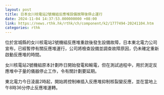```yaml
---
layout: post
title: 日本女川核電站2號機組反應堆設備故障後停止運行
date: 2024-11-04 14:37:53.000000000 +08:00
link: https://news.rthk.hk/rthk/ch/component/k2/1777494-20241104.htm
categories: rthk
---
```


位於宮城縣的女川核電站2號機組反應堆重啟後發生設備故障，日本東北電力公司宣布，已經暫停有關反應堆運行，公司將檢查設備並調查故障原因，仍未確定重新啟動反應堆的時間。

女川核電站2號機組原本計劃昨日開始發電和輸電，但在測試過程中，用於測定反應堆中子量的儀器停止工作，令有關計劃要延期。

東北電力今日淩晨2時起，開始將控制棒插入反應堆抑制核裂變反應，並在當地上午8時36分停止反應堆運轉。
